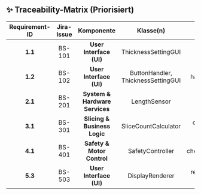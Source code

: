 ## ✨ Traceability-Matrix (Priorisiert)

| Requirement-ID | Jira-Issue | **Komponente** | Klasse(n) | Schnittstelle(n) | Testfall(e) | Priorität |
| :---: | :---: | :---: | :---: | :---: | :---: | :---: |
| **1.1** | BS-101 | **User Interface (UI)** | ThicknessSettingGUI | getSetThickness() | UT-1.1, SIT-1.1 | **MUSS** |
| **1.2** | BS-102 | **User Interface (UI)** | ButtonHandler, ThicknessSettingGUI | handleButtonPress(buttonID) | UT-1.2, SIT-1.2 | **MUSS** |
| **2.1** | BS-201 | **System & Hardware Services** | LengthSensor | measureLength() | UT-2.1, SIT-2.1 | SOLL |
| **3.1** | BS-301 | **Slicing & Business Logic** | SliceCountCalculator | calculateSliceCount(length, thickness) | UT-3.1, SIT-3.1 | SOLL |
| **4.1** | BS-401 | **Safety & Motor Control** | SafetyController | checkStartCondition(thickness) | UT-4.1, SIT-4.1 | SOLL |
| **5.3** | BS-503 | **User Interface (UI)** | DisplayRenderer | renderParameters(thickness, count) | UT-5.3, SIT-5.3 | **MUSS** |
